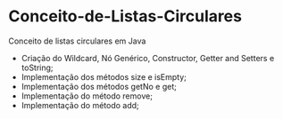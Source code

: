 # Conceito-de-Listas-Circulares
Conceito de listas circulares em Java
- Criação do Wildcard, Nó Genérico, Constructor, Getter and Setters e toString;
- Implementação dos métodos size e isEmpty;
- Implementação dos métodos getNo e get;
- Implementação do método remove;
- Implementação do método add;
